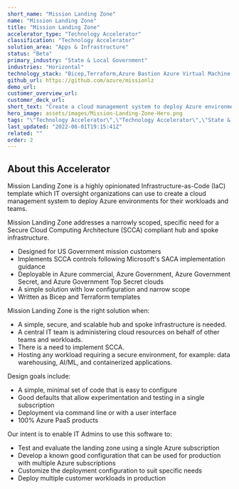 ```yaml
---
short_name: "Mission Landing Zone"
name: "Mission Landing Zone"
title: "Mission Landing Zone"
accelerator_type: "Technology Accelerator"
classification: "Technology Accelerator"
solution_area: "Apps & Infrastructure"
status: "Beta"
primary_industry: "State & Local Government"
industries: "Horizontal"
technology_stack: "Bicep,Terraform,Azure Bastion Azure Virtual Machine,Azure Firewall,Azure Defender,Azure Policy,Azure Sentinel,Azure Storage,Log Analytics"
github_url: https://github.com/azure/missionlz
demo_url: 
customer_overview_url: 
customer_deck_url: 
short_text: "Create a cloud management system to deploy Azure environments."
hero_image: assets/images/Mission-Landing-Zone-Hero.png
tags: "\"Technology Accelerator\",\"Technology Accelerator\",\"State & Local Government\",\"Horizontal\",\"Bicep\",\"Terraform\",\"Azure Bastion Azure Virtual Machine\",\"Azure Firewall\",\"Azure Defender\",\"Azure Policy\",\"Azure Sentinel\",\"Azure Storage\",\"Log Analytics\",\"Apps & Infrastructure\",\"Beta\""
last_updated: "2022-08-01T19:15:41Z"
related: ""
order: 2
---
```

## About this Accelerator

Mission Landing Zone is a highly opinionated Infrastructure-as-Code (IaC) template which IT oversight organizations can use to create a cloud management system to deploy Azure environments for their workloads and teams.

Mission Landing Zone addresses a narrowly scoped, specific need for a Secure Cloud Computing Architecture (SCCA) compliant hub and spoke infrastructure.

* Designed for US Government mission customers
* Implements SCCA controls following Microsoft's SACA implementation guidance
* Deployable in Azure commercial, Azure Government, Azure Government Secret, and Azure Government Top Secret clouds
* A simple solution with low configuration and narrow scope
* Written as Bicep and Terraform templates

Mission Landing Zone is the right solution when:

* A simple, secure, and scalable hub and spoke infrastructure is needed.
* A central IT team is administering cloud resources on behalf of other teams and workloads.
* There is a need to implement SCCA.
* Hosting any workload requiring a secure environment, for example: data warehousing, AI/ML, and containerized applications.

Design goals include:

* A simple, minimal set of code that is easy to configure
* Good defaults that allow experimentation and testing in a single subscription
* Deployment via command line or with a user interface
* 100% Azure PaaS products

Our intent is to enable IT Admins to use this software to:

* Test and evaluate the landing zone using a single Azure subscription
* Develop a known good configuration that can be used for production with multiple Azure subscriptions
* Customize the deployment configuration to suit specific needs
* Deploy multiple customer workloads in production